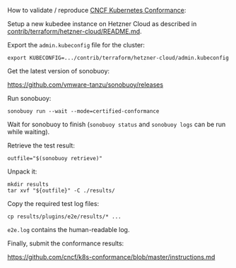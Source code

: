 How to validate / reproduce [CNCF Kubernetes Conformance](https://github.com/cncf/k8s-conformance):

Setup a new kubedee instance on Hetzner Cloud as described in [contrib/terraform/hetzner-cloud/README.md](../terraform/hetzner-cloud/README.md).

Export the `admin.kubeconfig` file for the cluster:

```
export KUBECONFIG=.../contrib/terraform/hetzner-cloud/admin.kubeconfig
```

Get the latest version of sonobuoy:

https://github.com/vmware-tanzu/sonobuoy/releases

Run sonobuoy:

```
sonobuoy run --wait --mode=certified-conformance
```

Wait for sonobuoy to finish (`sonobuoy status` and `sonobuoy logs` can
be run while waiting).

Retrieve the test result:

```
outfile="$(sonobuoy retrieve)"
```

Unpack it:

```
mkdir results
tar xvf "${outfile}" -C ./results/
```

Copy the required test log files:

```
cp results/plugins/e2e/results/* ...
```

`e2e.log` contains the human-readable log.

Finally, submit the conformance results:

https://github.com/cncf/k8s-conformance/blob/master/instructions.md
